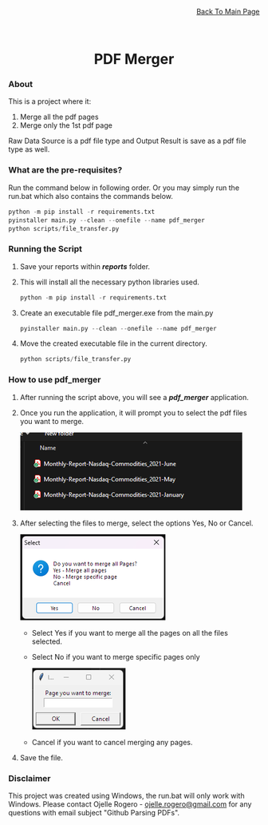 <p align="right"><a href="https://github.com/ojudz08/AutomationProjects/tree/main">Back To Main Page</a></p>


<!-- PROJECT LOGO -->
<br />
<div align="center">
<h1 align="center">PDF Merger</h1>
</div>


<!-- ABOUT PROJECT -->
### About

This is a project where it:
1. Merge all the pdf pages
2. Merge only the 1st pdf page

Raw Data Source is a pdf file type and Output Result is save as a pdf file type as well.

### What are the pre-requisites?

Run the command below in following order. Or you may simply run the run.bat which also contains the commands below.

```Python
python -m pip install -r requirements.txt
pyinstaller main.py --clean --onefile --name pdf_merger
python scripts/file_transfer.py
```


### Running the Script
1. Save your reports within __*reports*__ folder.

2. This will install all the necessary python libraries used.
   ```Python
   python -m pip install -r requirements.txt
   ```

3. Create an executable file pdf_merger.exe from the main.py
   ```Python
   pyinstaller main.py --clean --onefile --name pdf_merger
   ```

4. Move the created executable file in the current directory.
   ```Python
   python scripts/file_transfer.py
   ```


### How to use pdf_merger
1. After running the script above, you will see a **_pdf_merger_** application.

2. Once you run the application, it will prompt you to select the pdf files you want to merge.

   ![alt text](img/image.png)

3. After selecting the files to merge, select the options Yes, No or Cancel.

   ![alt text](img/image-1.png)

   - Select Yes if you want to merge all the pages on all the files selected. 
   - Select No if you want to merge specific pages only

     ![alt text](img/image-2.png)

   - Cancel if you want to cancel merging any pages.

4. Save the file.



<!-- CONTACT -->
### Disclaimer

This project was created using Windows, the run.bat will only work with Windows. Please contact Ojelle Rogero - ojelle.rogero@gmail.com for any questions with email subject "Github Parsing PDFs".
